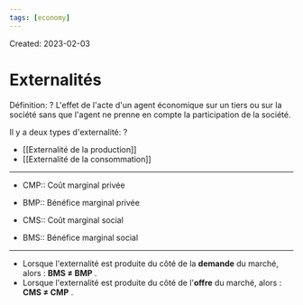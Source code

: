 ```yaml
---
tags: [economy] 
---
```

Created: 2023-02-03

# Externalités
Définition:
?
L'effet de l'acte d'un agent économique sur un tiers ou sur la société sans que l'agent ne prenne en compte la participation de la société.
<!--SR:!2023-04-08,30,190-->

Il y a deux types d'externalité:
?
- [[Externalité de la production]]
- [[Externalité de la consommation]]
<!--SR:!2023-04-01,39,270-->

---
- CMP:: Coût marginal privée
<!--SR:!2023-05-14,65,270-->
- BMP:: Bénéfice marginal privée
<!--SR:!2023-05-21,67,250-->
- CMS:: Coût marginal social
<!--SR:!2023-06-23,89,270-->
- BMS:: Bénéfice marginal social
<!--SR:!2023-04-07,46,290-->

---

- Lorsque l'externalité est produite du côté de la **demande** du marché, alors : **BMS ≠ BMP** .
- Lorsque l'externalité est produite du côté de l'**offre** du marché, alors : **CMS ≠ CMP** .